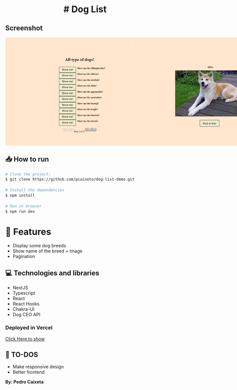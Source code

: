 <h1 align="center">
# Dog List
</h1>

## Screenshot

<div style="display: flex; flex-direction: 'row'; align-items: 'center';">
   <img src="src/assets/home.png" width="400px">
   <img src="src/assets/home2.png" width="600px">
</div>

## 📥 How to run

```bash
# Clone the project:
$ git clone https://github.com/pcaixeto/dog-list-demo.git

# Install the dependencies
$ npm install

# Run in browser
$ npm run dev

```

# :rocket: Features

- Display some dog breeds
- Show name of the breed + image
- Pagination 

## 💻 Technologies and libraries

<ul>
  <li>NextJS</li>
  <li>Typescript</li>
  <li>React</li>
  <li>React Hooks</li>
  <li>Chakra-UI</li>
  <li>Dog CEO API</li>
</ul>

### Deployed in Vercel

[Click Here to show](https://dog-list-demo.vercel.app/)

## :scroll: TO-DOS
   - Make responsive design
   - Better frontend

**By: Pedro Caixeta**
